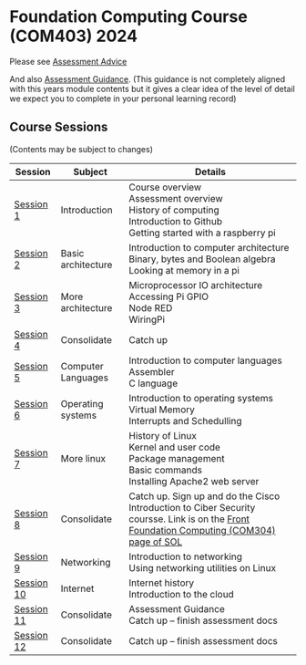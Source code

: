
# Foundation Computing Course (COM403) 2024

Please see [Assessment Advice](../sessions/session11/docs/assignmentAdvice.md)

And also [Assessment Guidance](../sessions/AssessmentGuidance.md). 
(This guidance is not completely aligned with this years module contents but it gives a clear idea of the level of detail we expect you to complete in your personal learning record)

## Course Sessions

(Contents may be subject to changes)

|Session      |Subject  |Details|
| -------- | ------- | ------|
| [Session 1](../sessions/session1) |Introduction|Course overview<br>Assessment overview<br>History of computing<br>Introduction to Github<BR>Getting started with a raspberry pi|
| [Session 2](../sessions/session2)|Basic architecture|Introduction to computer architecture<br>Binary, bytes and Boolean algebra<br>Looking at memory in a pi|
| [Session 3](../sessions/session3)|More architecture|Microprocessor IO architecture<br>Accessing Pi GPIO<BR>Node RED<BR>WiringPi|
| [Session 4](../sessions/session4)|Consolidate|Catch up|
| [Session 5](../sessions/session5)|Computer Languages|Introduction to computer languages<br>Assembler<br>C language|
| [Session 6](../sessions/session6)|Operating systems|Introduction to operating systems<br>Virtual Memory<br>Interrupts and Schedulling|
| [Session 7](../sessions/session7)|More linux|History of Linux<br>Kernel and user code<br>Package management<br>Basic commands<br>Installing Apache2 web server|
| [Session 8](../sessions/session8)|Consolidate|Catch up. Sign up and do the Cisco Introduction to Ciber Security coursse. Link is on the [Front Foundation Computing (COM304) page of SOL](https://learn.solent.ac.uk/course/view.php?id=58796&section=0)|
| [Session 9](../sessions/session9)|Networking|Introduction to networking<br>Using networking utilities on Linux|
| [Session 10](../sessions/session10)|Internet|Internet history<br>Introduction to the cloud|
| [Session 11](../sessions/session11)|Consolidate|Assessment Guidance<br>Catch up – finish assessment docs|
| [Session 12](../sessions/session12)|Consolidate|Catch up – finish assessment docs|

